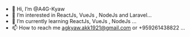 - 👋 Hi, I’m @A4G-Kyaw
- 👀 I’m interested in ReactJs, VueJs , NodeJs and Laravel...
- 🌱 I’m currently learning ReactJs, VueJs , NodeJs ...
- 📫 How to reach me agkyaw.akk1921@gmail.com or +959261438822 ...

<!---
A4G-Kyaw/A4G-Kyaw is a ✨ special ✨ repository because its `README.md` (this file) appears on your GitHub profile.
You can click the Preview link to take a look at your changes.
--->
